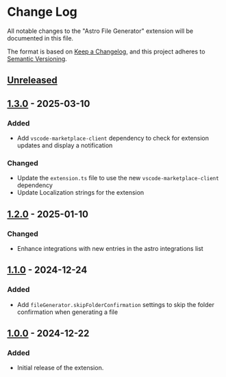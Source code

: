 # Change Log

All notable changes to the "Astro File Generator" extension will be documented in this file.

The format is based on [Keep a Changelog](https://keepachangelog.com/en/1.0.0/),
and this project adheres to [Semantic Versioning](https://semver.org/spec/v2.0.0.html).

## [Unreleased]

## [1.3.0] - 2025-03-10

### Added

- Add `vscode-marketplace-client` dependency to check for extension updates and display a notification

### Changed

- Update the `extension.ts` file to use the new `vscode-marketplace-client` dependency
- Update Localization strings for the extension

## [1.2.0] - 2025-01-10

### Changed

- Enhance integrations with new entries in the astro integrations list

## [1.1.0] - 2024-12-24

### Added

- Add `fileGenerator.skipFolderConfirmation` settings to skip the folder confirmation when generating a file

## [1.0.0] - 2024-12-22

### Added

- Initial release of the extension.

[unreleased]: https://github.com/ManuelGil/vscode-astro-generator/compare/v1.3.0...HEAD
[1.3.0]: https://github.com/ManuelGil/vscode-astro-generator/compare/v1.2.0...v1.3.0
[1.2.0]: https://github.com/ManuelGil/vscode-astro-generator/compare/v1.1.0...v1.2.0
[1.1.0]: https://github.com/ManuelGil/vscode-astro-generator/compare/v1.0.0...v1.1.0
[1.0.0]: https://github.com/ManuelGil/vscode-astro-generator/releases/tag/v1.0.0
